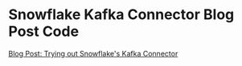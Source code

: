 # Snowflake Kafka Connector Blog Post Code

[Blog Post: Trying out Snowflake's Kafka Connector](https://medium.com/the-pixel/trying-out-snowflakes-kafka-connector-11152ea2b5f7)
